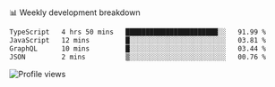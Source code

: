 
📊 Weekly development breakdown
<!--START_SECTION:waka-->

```txt
TypeScript   4 hrs 50 mins   ███████████████████████░░   91.99 %
JavaScript   12 mins         █░░░░░░░░░░░░░░░░░░░░░░░░   03.81 %
GraphQL      10 mins         █░░░░░░░░░░░░░░░░░░░░░░░░   03.44 %
JSON         2 mins          ▒░░░░░░░░░░░░░░░░░░░░░░░░   00.76 %
```

<!--END_SECTION:waka-->

<img src="https://gpvc.arturio.dev/iqbalfasri" alt="Profile views"/>
